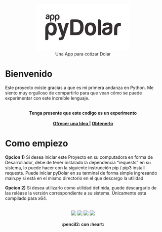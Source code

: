 
<p align="center">
<img src="https://raw.githubusercontent.com/gusgeek/pyDolar-app/main/pyapp.png">
  <br>
  Una App para cotizar Dolar
</p>

# Bienvenido

Este proyecto existe gracias a que es mi primera andanza en Python. Me siento muy orgulloso de compartirlo para que vean cómo se puede experimentar con este increíble lenguaje.
<br><br>
  <p align="center">
  <strong>Tenga presente que este codigo es un experimento</strong>
  <br><br>
    <strong>
      <a href="https://github.com/gusgeek/pyDolar-app/issues/new"> Ofrecer una Idea </a> | 
      <a href="https://github.com/gusgeek/pyDolar-app/releases/latest"> Obtenerlo </a>
    </strong>
  </p>

# Como empiezo
**Opcion 1)** Si desea iniciar este Proyecto en su computadora en forma de Desarrollador, debe de tener instalado la dependencia “requests” en su sistema, lo puede hacer con la siguiente instrucción pip / pip3 install requests.
Puede iniciar pyDolar en su terminal de forma simple ingresando main.py si está en el mismo directorio en el que descargo la utilidad. 

**Opcion 2)** Si desea utilizarlo como utilidad definida, puede descargarlo de las reléase la versión correspondiente a su sistema. Únicamente esta compilado para x64.
<br><br>
<p align="center">
    <img src="https://img.shields.io/github/downloads/gusgeek/pyDolar-app/total">  
    <img src="https://img.shields.io/github/v/release/gusgeek/pyDolar-app">  
    <img src="https://img.shields.io/github/release-date/gusgeek/pyDolar-app">  
    <img src="https://img.shields.io/github/languages/code-size/gusgeek/pyDolar-app">
  <br><br>
  <strong>:pencil2: con :heart:</strong>
</p>


